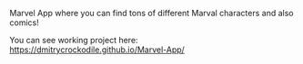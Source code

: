 Marvel App where you can find tons of different Marval characters and also comics!

You can see working project here: https://dmitrycrockodile.github.io/Marvel-App/